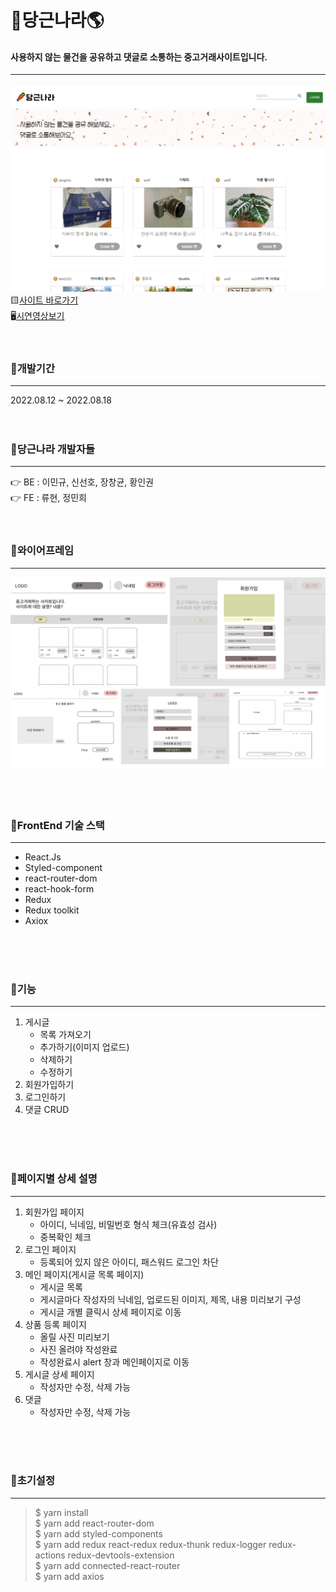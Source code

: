 # 🥕당근나라🌎

#### 사용하지 않는 물건을 공유하고 댓글로 소통하는 중고거래사이트입니다.
-----------------------------------------
<img src="carrotcountry.png" ></img><br/>
🟨[사이트 바로가기](https://carrotcountry.netlify.app/)<br/>
🖥[시연영상보기](https://www.youtube.com/watch?v=QHJPkb07igE)
<br/>
<br/>
<br/>

### 🥕개발기간
---------------------------------------------
2022.08.12 ~ 2022.08.18
<br/>
<br/>
<br/>

### 🥕당근나라 개발자들
---------------------------------------------
👉 BE : 이민규, 신선호, 장창균, 황인권<br/>
👉 FE : 류현, 정민희
<br/>
<br/>
<br/>

### 🥕와이어프레임
----------------------------------------------------
<img src="와이어프레임1.png" ></img><br/>
<img src="와이어프레임2.png" ></img><br/>
<br/>
<br/>
<br/>

### 🐤FrontEnd 기술 스택
-------------------------------------------
- React.Js
- Styled-component
- react-router-dom
- react-hook-form
- Redux
- Redux toolkit
- Axiox
<br/>
<br/>
<br/>

### 🥦기능
-------------------------------------------------------
1. 게시글
    * 목록 가져오기
    * 추가하기(이미지 업로드)
    * 삭제하기
    * 수정하기
2.  회원가입하기
3.  로그인하기
4.  댓글 CRUD
<br/>
<br/>
<br/>

### 🍪페이지별 상세 설명
----------------------------------------------------
1. 회원가입 페이지
    * 아이디, 닉네임, 비밀번호 형식 체크(유효성 검사)
    * 중복확인 체크
2. 로그인 페이지
    * 등록되어 있지 않은 아이디, 패스워드 로그인 차단
3. 메인 페이지(게시글 목록 페이지)
    * 게시글 목록 
    * 게시글마다 작성자의 닉네임, 업로드된 이미지, 제목, 내용 미리보기 구성
    * 게시글 개별 클릭시 상세 페이지로 이동
4. 상품 등록 페이지
    * 올릴 사진 미리보기
    * 사진 올려야 작성완료 
    * 작성완료시 alert 창과 메인페이지로 이동
5. 게시글 상세 페이지
    * 작성자만 수정, 삭제 가능
6. 댓글 
    * 작성자만 수정, 삭제 가능
<br/>
<br/>
<br/>

### 🧩초기설정
-------------------------------------------------
>$ yarn install   
$ yarn add react-router-dom    
$ yarn add styled-components   
$ yarn add redux react-redux redux-thunk redux-logger redux-actions redux-devtools-extension   
$ yarn add connected-react-router   
$ yarn add axios   

